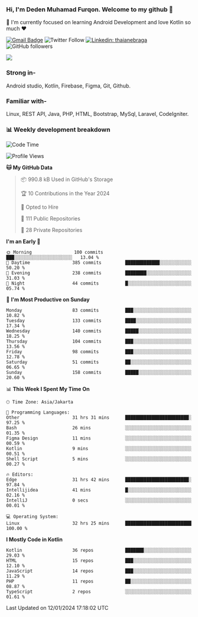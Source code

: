 ### Hi, I'm Deden Muhamad Furqon. Welcome to my github 👋

<!--
**furqoncreative/furqoncreative** is a ✨ _special_ ✨ repository because its `README.md` (this file) appears on your GitHub profile.

Here are some ideas to get you started:

- 🔭 I’m currently working on ...
- 👯 I’m looking to collaborate on ...
- 🤔 I’m looking for help with ...
- 💬 Ask me about ...
- 📫 How to reach me: ...
- 😄 Pronouns: ...
- ⚡ Fun fact: ...
-->

  🌱 I'm currently focused on learning Android Development and love Kotlin so much ❤ 

[![Gmail Badge](https://img.shields.io/badge/-furqoncreative24@gmail.com-c14438?style=flat-square&logo=Gmail&logoColor=white&link=mailto:furqoncreative24@gmail.com)](mailto:furqoncreative24@gmail.com)
![Twitter Follow](https://img.shields.io/twitter/follow/furqoncreative?label=Follow)
[![Linkedin: thaianebraga](https://img.shields.io/badge/-Deden_Muhamad_Furqon-blue?style=flat-square&logo=Linkedin&logoColor=white&link=https://www.linkedin.com/in/anmol-p-singh/)](https://www.linkedin.com/in/furqoncreative/)
![GitHub followers](https://img.shields.io/github/followers/furqoncreative?label=Follow&style=social)

<img src="https://github-readme-stats.sera5-dev.vercel.app/api?username=furqoncreative&hide=stars&show_icons=true&count_private=true&include_all_commits=true&title_color=#008080&icon_color=#008080&hide_border=true" width="">

### Strong in-

Android studio, Kotlin, Firebase, Figma, Git, Github.

### Familiar with-
Linux, REST API, Java, PHP, HTML, Bootstrap, MySql, Laravel, CodeIgniter.

### 📊 Weekly development breakdown

<!--START_SECTION:waka-->
![Code Time](http://img.shields.io/badge/Code%20Time-1%2C724%20hrs%2011%20mins-blue)

![Profile Views](http://img.shields.io/badge/Profile%20Views-0-blue)

**🐱 My GitHub Data** 

> 📦 990.8 kB Used in GitHub's Storage 
 > 
> 🏆 10 Contributions in the Year 2024
 > 
> 💼 Opted to Hire
 > 
> 📜 111 Public Repositories 
 > 
> 🔑 28 Private Repositories 
 > 
**I'm an Early 🐤** 

```text
🌞 Morning                100 commits         ███░░░░░░░░░░░░░░░░░░░░░░   13.04 % 
🌆 Daytime                385 commits         █████████████░░░░░░░░░░░░   50.20 % 
🌃 Evening                238 commits         ████████░░░░░░░░░░░░░░░░░   31.03 % 
🌙 Night                  44 commits          █░░░░░░░░░░░░░░░░░░░░░░░░   05.74 % 
```
📅 **I'm Most Productive on Sunday** 

```text
Monday                   83 commits          ███░░░░░░░░░░░░░░░░░░░░░░   10.82 % 
Tuesday                  133 commits         ████░░░░░░░░░░░░░░░░░░░░░   17.34 % 
Wednesday                140 commits         █████░░░░░░░░░░░░░░░░░░░░   18.25 % 
Thursday                 104 commits         ███░░░░░░░░░░░░░░░░░░░░░░   13.56 % 
Friday                   98 commits          ███░░░░░░░░░░░░░░░░░░░░░░   12.78 % 
Saturday                 51 commits          ██░░░░░░░░░░░░░░░░░░░░░░░   06.65 % 
Sunday                   158 commits         █████░░░░░░░░░░░░░░░░░░░░   20.60 % 
```


📊 **This Week I Spent My Time On** 

```text
🕑︎ Time Zone: Asia/Jakarta

💬 Programming Languages: 
Other                    31 hrs 31 mins      ████████████████████████░   97.25 % 
Bash                     26 mins             ░░░░░░░░░░░░░░░░░░░░░░░░░   01.35 % 
Figma Design             11 mins             ░░░░░░░░░░░░░░░░░░░░░░░░░   00.59 % 
Kotlin                   9 mins              ░░░░░░░░░░░░░░░░░░░░░░░░░   00.51 % 
Shell Script             5 mins              ░░░░░░░░░░░░░░░░░░░░░░░░░   00.27 % 

🔥 Editors: 
Edge                     31 hrs 42 mins      ████████████████████████░   97.84 % 
Intellijidea             41 mins             █░░░░░░░░░░░░░░░░░░░░░░░░   02.16 % 
IntelliJ                 0 secs              ░░░░░░░░░░░░░░░░░░░░░░░░░   00.01 % 

💻 Operating System: 
Linux                    32 hrs 25 mins      █████████████████████████   100.00 % 
```

**I Mostly Code in Kotlin** 

```text
Kotlin                   36 repos            ███████░░░░░░░░░░░░░░░░░░   29.03 % 
HTML                     15 repos            ███░░░░░░░░░░░░░░░░░░░░░░   12.10 % 
JavaScript               14 repos            ███░░░░░░░░░░░░░░░░░░░░░░   11.29 % 
PHP                      11 repos            ██░░░░░░░░░░░░░░░░░░░░░░░   08.87 % 
TypeScript               2 repos             ░░░░░░░░░░░░░░░░░░░░░░░░░   01.61 % 
```




 Last Updated on 12/01/2024 17:18:02 UTC
<!--END_SECTION:waka-->
